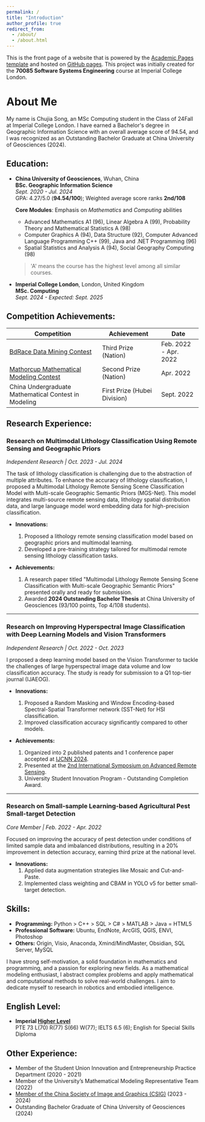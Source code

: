 ```yaml
---
permalink: /
title: "Introduction"
author_profile: true
redirect_from: 
  - /about/
  - /about.html
---
```


This is the front page of a website that is powered by the [Academic Pages template](https://github.com/academicpages/academicpages.github.io) and hosted on [GitHub pages](https://pages.github.com). This project was initially created for the **70085 Software Systems Engineering** course at Imperial College London.

About Me
======
My name is Chujia Song, an MSc Computing student in the Class of 24Fall at Imperial College London. I have earned a Bachelor's degree in Geographic Information Science with an overall average score of 94.54, and I was recognized as an Outstanding Bachelor Graduate at China University of Geosciences (2024).

## Education:

- **China University of Geosciences**, Wuhan, China  
  **BSc. Geographic Information Science**  
  *Sept. 2020 - Jul. 2024*  
  GPA: 4.27/5.0 (**94.54/100**); Weighted average score ranks **2nd/108**  

  **Core Modules**: Emphasis on *Mathematics* and *Computing* abilities  
  - Advanced Mathematics A1 (96), Linear Algebra A (99), Probability Theory and Mathematical Statistics A (98)
  - Computer Graphics A (94), Data Structure (92), Computer Advanced Language Programming C++ (99), Java and .NET Programming (96)
  - Spatial Statistics and Analysis A (94), Social Geography Computing (98)

  > 'A' means the course has the highest level among all similar courses.

- **Imperial College London**, London, United Kingdom  
  **MSc. Computing**  
  *Sept. 2024 - Expected: Sept. 2025*  

## Competition Achievements:

| **Competition**                                                                                          | **Achievement**                  | **Date**                 |
|----------------------------------------------------------------------------------------------------------|----------------------------------|--------------------------|
| [BdRace Data Mining Contest](https://www.tipdm.org:10010/#/competition/1481159137780998144/introduce)     | Third Prize (Nation)             | Feb. 2022 - Apr. 2022     |
| [Mathorcup Mathematical Modeling Contest](https://www.saikr.com/vse/mathorcup/2022#notice)                | Second Prize (Nation)            | Apr. 2022                |
| China Undergraduate Mathematical Contest in Modeling                                                     | First Prize (Hubei Division)     | Sept. 2022               |

## Research Experience:

### **Research on Multimodal Lithology Classification Using Remote Sensing and Geographic Priors**  
*Independent Research | Oct. 2023 - Jul. 2024*

The task of lithology classification is challenging due to the abstraction of multiple attributes. To enhance the accuracy of lithology classification, I proposed a Multimodal Lithology Remote Sensing Scene Classification Model with Multi-scale Geographic Semantic Priors (MGS-Net). This model integrates multi-source remote sensing data, lithology spatial distribution data, and large language model word embedding data for high-precision classification.

- **Innovations:**
  1. Proposed a lithology remote sensing classification model based on geographic priors and multimodal learning.
  2. Developed a pre-training strategy tailored for multimodal remote sensing lithology classification tasks.
  
- **Achievements:**
  1. A research paper titled "Multimodal Lithology Remote Sensing Scene Classification with Multi-scale Geographic Semantic Priors" presented orally and ready for submission.
  2. Awarded **2024 Outstanding Bachelor Thesis** at China University of Geosciences (93/100 points, Top 4/108 students).

---

### **Research on Improving Hyperspectral Image Classification with Deep Learning Models and Vision Transformers**  
*Independent Research | Oct. 2022 - Oct. 2023*

I proposed a deep learning model based on the Vision Transformer to tackle the challenges of large hyperspectral image data volume and low classification accuracy. The study is ready for submission to a Q1 top-tier journal (IJAEOG).

- **Innovations:**
  1. Proposed a Random Masking and Window Encoding-based Spectral-Spatial Transformer network (SST-Net) for HSI classification.
  2. Improved classification accuracy significantly compared to other models.
  
- **Achievements:**
  1. Organized into 2 published patents and 1 conference paper accepted at [IJCNN 2024](https://arxiv.org/abs/2404.00964).
  2. Presented at the [2nd International Symposium on Advanced Remote Sensing](https://rsw2023.aconf.org/programme.html).
  3. University Student Innovation Program - Outstanding Completion Award.

---

### **Research on Small-sample Learning-based Agricultural Pest Small-target Detection**  
*Core Member | Feb. 2022 - Apr. 2022*

Focused on improving the accuracy of pest detection under conditions of limited sample data and imbalanced distributions, resulting in a 20% improvement in detection accuracy, earning third prize at the national level.

- **Innovations:**
  1. Applied data augmentation strategies like Mosaic and Cut-and-Paste.
  2. Implemented class weighting and CBAM in YOLO v5 for better small-target detection.

## Skills:

- **Programming:** Python > C++ > SQL > C# > MATLAB > Java = HTML5
- **Professional Software:** Ubuntu, EndNote, ArcGIS, QGIS, ENVI, Photoshop
- **Others:** Origin, Visio, Anaconda, Xmind/MindMaster, Obsidian, SQL Server, MySQL  

I have strong self-motivation, a solid foundation in mathematics and programming, and a passion for exploring new fields. As a mathematical modeling enthusiast, I abstract complex problems and apply mathematical and computational methods to solve real-world challenges. I aim to dedicate myself to research in robotics and embodied intelligence.

## English Level:

- **Imperial [Higher Level](https://www.imperial.ac.uk/study/apply/english-language/)**  
  PTE 73 L(70) R(77) S(66) W(77); IELTS 6.5 (6); English for Special Skills Diploma

## Other Experience:

- Member of the Student Union Innovation and Entrepreneurship Practice Department (2020 - 2021)
- Member of the University’s Mathematical Modeling Representative Team (2022)
- [Member of the China Society of Image and Graphics (CSIG)](http://membership.csig.org.cn/) (2023 - 2024)
- Outstanding Bachelor Graduate of China University of Geosciences (2024)

